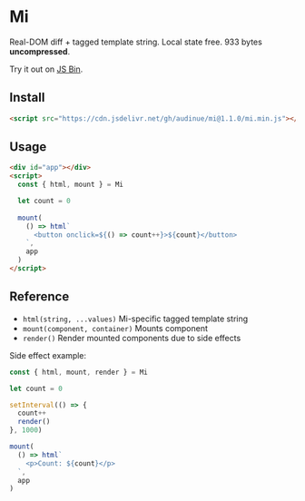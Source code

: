 # Mi

Real-DOM diff + tagged template string. Local state free. 933 bytes **uncompressed**.

Try it out on [JS Bin](https://jsbin.com/bazopiv/edit?js,output).

## Install

```html
<script src="https://cdn.jsdelivr.net/gh/audinue/mi@1.1.0/mi.min.js"></script>
```

## Usage
```html
<div id="app"></div>
<script>
  const { html, mount } = Mi

  let count = 0
  
  mount(
    () => html`
      <button onclick=${() => count++}>${count}</button>
    `,
    app
  )
</script>
```

## Reference

- `html(string, ...values)` Mi-specific tagged template string
- `mount(component, container)` Mounts component
- `render()` Render mounted components due to side effects

Side effect example:

```js
const { html, mount, render } = Mi

let count = 0

setInterval(() => {
  count++
  render()
}, 1000)

mount(
  () => html`
    <p>Count: ${count}</p>
  `,
  app
)
```
